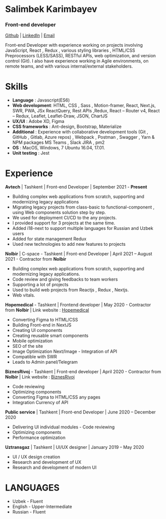 # Salimbek Karimbayev

### Front-end developer

[Github]()  |  [LinkedIn](https://www.linkedin.com/in/salimbek/)  |  [Email](mailto:karimbayevsalimbek@gmail.com)

Front-end Developer with experience working on projects involving JavaScript, React , Redux , various styling libraries , HTML/CSS Preprocessors (LESS/SASS), RESTful APIs, web optimization, and version control (Git).
I also have experience working in Agile environments, on remote teams, and with various internal/external stakeholders.

# Skills

- **Language** : Javascript(ES6)
- **Web development**: HTML, CSS , Sass , Motion-framer, React, Next.js, SWR, PWA, JSx ReactQuery, Rest APIs ,Redux, React – Router v4, React – Redux, Leaflet, Leaflet-Draw, JSON, ChartJS
- **UX/UI** : Adobe XD, Figma
- **CSS frameworks** : Ant-design, Bootstrap, Materialize
- **Additional** : Experience with collaborative development tools (Git , GitHub , Gitlab, Azure repos) , Webpack , Postman , Swagger , Yarn & NPM packages MS Teams , Slack JIRA , pm2
- **OS** : MacOS, Windows, 7 Ubuntu 16.04, 17.01. 
- **Unit testing** : Jest

# Experience 

**Avtech** | Tashkent | Front-end Developer | September 2021 - **Present**

- Building complex web applications from scratch, supporting and
modernizing legacy applications
- Migrating legacy projects from class-basic  to functional-component , using Web components solution step by step.
- We used for deployment CI/CD to the any projects.
- I provided support for 3 projects at the same time.
- Added i18-next to support multiple languages for Russian and Uzbek 
users
- Added for state management Redux 
- Used new technologies to add new features to projects


**Nolbir** | C-space - Tashkent | Front-end Developer | April 2021 – August 2021 - Contractor from **Nolbir**

- Building complex web applications from scratch, supporting and
modernizing legacy applications.
- Code review and giving feedbacks to team workers
- Supporting a lot of projects
- Used to build web projects from Reactjs , Redux , Nextjs.
- Web vitals. 


**Hopemedical** - Tashkent | Frontend developer | May 2020 - Contractor from **Nolbir** | 
Link website : [Hopemedical](https://main.drnocgjo5jdd6.amplifyapp.com/)

- Converting Figma to HTML/CSS
- Building Front-end in NextJS
- Creating UI components
- Creating reusable smart components
- Mobile optimization
- SEO of the site
- Image Optimization Next/Image - Integration of API
- Compatible with SWR
- Leads to Admin panel/Telegram

**BiznesRivoj** - Tashkent | Front-end developer | April 2020 - Contractor from **Nolbir** | 
Link website : [BiznesRivoj](https://www.biznesrivoj.uz/)
- Code reviewing
- Optimizing components 
- Converting Figma to HTML/CSS any pages
- Integration Currency of API

**Public service** | Tashkent | Front-end Developer | June 2020 – December 2020

- Delivering UI individual modules - Code reviewing
- Optimizing components
- Performance optimization

**Uztransgaz** | Tashkent |  UI/UX designer | January 2019 – May 2020

- UI / UX design creation
- Research and development of UX
- Research and development of modern UI

# LANGUAGES
- Uzbek - Fluent
- English - Upper-Intermediate 
- Russian - Fluent

